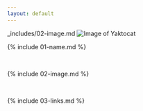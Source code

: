 ```yaml
---
layout: default
---
```

_includes/02-image.md
![Image of Yaktocat](https://octodex.github.com/images/yaktocat.png)

{% include 01-name.md %}

<br>

{% include 02-image.md %}

<br>

{% include 03-links.md %}

